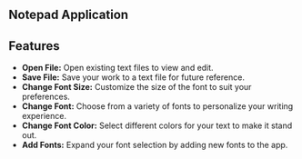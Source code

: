 ## Notepad Application

## Features

- **Open File:** Open existing text files to view and edit.
- **Save File:** Save your work to a text file for future reference.
- **Change Font Size:** Customize the size of the font to suit your preferences.
- **Change Font:** Choose from a variety of fonts to personalize your writing experience.
- **Change Font Color:** Select different colors for your text to make it stand out.
- **Add Fonts:** Expand your font selection by adding new fonts to the app.

